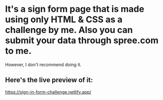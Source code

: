 # It's a sign form page that is made using only HTML & CSS as a challenge by me. Also you can submit your data through spree.com to me. 
  However, I don't recommend doing it.



## Here's the live preview of it:
https://sign-in-form-challenge.netlify.app/
